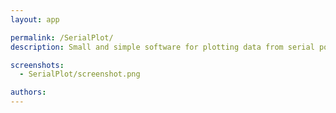 ```yaml
---
layout: app

permalink: /SerialPlot/
description: Small and simple software for plotting data from serial port

screenshots:
  - SerialPlot/screenshot.png

authors:
---
```

